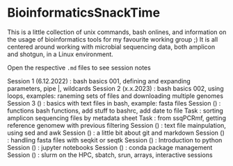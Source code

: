 # BioinformaticsSnackTime


This is a little collection of unix commands, bash onlines, and information on the usage of bioinformatics tools for my favourite working group ;)
It is all centered around working with microbial sequencing data, both amplicon and shotgun, in a Linux environment.

Open the respective `.md` files to see session notes


Session 1 (6.12.2022) : bash basics 001, defining and expanding parameters, pipe |, wildcards
Session 2 (x.x.2023) : bash basics 002, using loops, examples: raneming sets of files and downloading multiple genomes
Session 3 () : basics with text files in bash, example: fasta files
Session () : functions bash functions, add stuff to bashrc, add date to file
Task : sorting amplicon sequencing files by metadata sheet
Task : from ssqPCRmf, getting reference genomew with previous filtering
Session () : text file mainpulation, using sed and awk
Session () : a little bit about git and markdown
Session () : handling fasta files with seqkit or seqtk
Session () : Introduction to python
Session () : jupyter notebooks
Session () : conda package management
Session () : slurm on the HPC, sbatch, srun, arrays, interactive sessions
